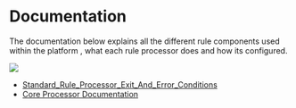 # Documentation

The documentation below explains all the different rule components used within the platform , what each rule processor does and how its configured.

![](../../../../Images/image-20220706-132949.png)

- [Standard_Rule_Processor_Exit_And_Error_Conditions](01-Standard-Rule-Processor-Exit-And-Error-Conditions.md)
- [Core Processor Documentation](./documentation/core-processor-documentation.md)
